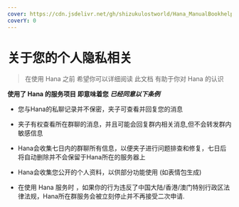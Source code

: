 ```yaml
---
cover: https://cdn.jsdelivr.net/gh/shizukulostworld/Hana_ManualBookhelper@lastest/.gitbook/assets/353498419920220412.png
coverY: 0
---
```


# 关于您的个人隐私相关

> 在使用 Hana 之前 希望你可以详细阅读 此文档 有助于你对 Hana 的认识

**使用了 Hana 的服务项目 即意味着您** ***已经同意以下条例***

* 您与Hana的私聊记录并不保密，夹子可查看并回复您的消息

* 夹子有权查看所在群聊的消息，并且可能会回复群内相关消息,但不会转发群内敏感信息

* Hana会收集七日内的群聊所有信息，以便夹子进行问题排查和修复，七日后将自动删除并不会保留于Hana所在的服务器上

* Hana会收集您公开的个人资料，以供部分功能使用 (如表情包生成)

* 在使用 Hana 服务时 ，如果你的行为违反了中国大陆/香港/澳门特别行政区法律法规，Hana所在群服务会被立刻停止并不再接受二次申请.

